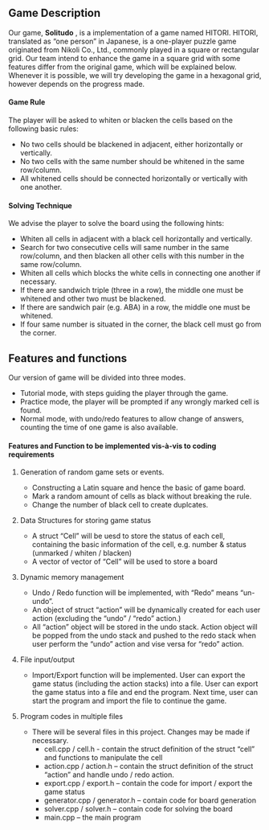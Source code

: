 ## Game Description

Our game, **Solitudo** , is a implementation of a game named HITORI. HITORI, translated as “one person” in Japanese, is a one-player puzzle game originated from Nikoli Co., Ltd., commonly played in a square or rectangular grid. Our team intend to enhance the game in a square grid with some features differ from the original game, which will be explained below. Whenever it is possible, we will try developing the game in a hexagonal grid, however depends on the progress made.

#### Game Rule
The player will be asked to whiten or blacken the cells based on the following basic rules:
*   No two cells should be blackened in adjacent, either horizontally or vertically.
*   No two cells with the same number should be whitened in the same row/column.
*   All whitened cells should be connected horizontally or vertically with one another.

#### Solving Technique
We advise the player to solve the board using the following hints:
*   Whiten all cells in adjacent with a black cell horizontally and vertically.
*   Search for two consecutive cells will same number in the same row/column, and then blacken all other cells with this number in the same row/column.
*   Whiten all cells which blocks the white cells in connecting one another if necessary.
*   If there are sandwich triple (three in a row), the middle one must be whitened and other two must be blackened.
*   If there are sandwich pair (e.g. ABA) in a row, the middle one must be whitened.
*   If four same number is situated in the corner, the black cell must go from the corner.

## Features and functions
Our version of game will be divided into three modes. 
*   Tutorial mode, with steps guiding the player through the game. 
*   Practice mode, the player will be prompted if any wrongly marked cell is found. 
*   Normal mode, with undo/redo features to allow change of answers, counting the time of one game is also available.


#### Features and Function to be implemented vis-à-vis to coding requirements
1.  Generation of random game sets or events.
    *   Constructing a Latin square and hence the basic of game board.
    *   Mark a random amount of cells as black without breaking the rule.
    *   Change the number of black cell to create duplcates.

2.  Data Structures for storing game status
    *   A struct “Cell” will be uesd to store the status of each cell, containing the basic information of the cell, e.g. number & status (unmarked / whiten / blacken)
    *   A vector of vector of “Cell” will be used to store a board

3.  Dynamic memory management
    *   Undo / Redo function will be implemented, with “Redo” means “un-undo”.
    *   An object of struct “action” will be dynamically created for each user action (excluding the “undo” / “redo” action.)
    *   All “action” object will be stored in the undo stack. Action object will be popped from the undo stack and pushed to the redo stack when user perform the “undo” action and vise versa for “redo” action.

4.  File input/output
    *   Import/Export function will be implemented. User can export the game status (including the action stacks) into a file. User can export the game status into a file and end the program. Next time, user can start the program and import the file to continue the game.

5.  Program codes in multiple files
    *   There will be several files in this project. Changes may be made if necessary. 
	    *   cell.cpp / cell.h - contain the struct definition of the struct “cell” and functions to manipulate the cell
	    *   action.cpp / action.h – contain the struct definition of the struct “action” and handle undo / redo action.
	    *   export.cpp / export.h – contain the code for import / export the game status
	    *   generator.cpp / generator.h – contain code for board generation
	    *   solver.cpp / solver.h – contain code for solving the board
	    *   main.cpp – the main program
